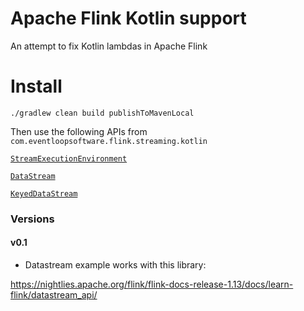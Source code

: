 # Apache Flink Kotlin support
An attempt to fix Kotlin lambdas in Apache Flink

# Install
`./gradlew clean build publishToMavenLocal`

Then use the following APIs from `com.eventloopsoftware.flink.streaming.kotlin`

[`StreamExecutionEnvironment`](flink-streaming-kotlin/src/main/kotlin/com/eventloopsoftware/flink/streaming/kotlin/StreamExecutionEnvironment.kt)

[`DataStream`](flink-streaming-kotlin/src/main/kotlin/com/eventloopsoftware/flink/streaming/kotlin/KeyedStream.kt)

[`KeyedDataStream`](flink-streaming-kotlin/src/main/kotlin/com/eventloopsoftware/flink/streaming/kotlin/DataStream.kt)


### Versions
#### v0.1

* Datastream example works with this library:

https://nightlies.apache.org/flink/flink-docs-release-1.13/docs/learn-flink/datastream_api/